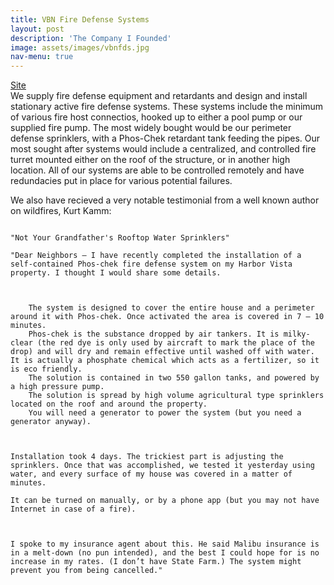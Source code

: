 ```yaml
---
title: VBN Fire Defense Systems
layout: post
description: 'The Company I Founded'
image: assets/images/vbnfds.jpg
nav-menu: true
---
```

<a href="https://www.vbnfiredefense.com" target="_blank"> Site </a> </br>
We supply fire defense equipment and retardants and design and install stationary active fire defense systems. These systems include the minimum of various fire host connectios, hooked up to either a pool pump or our supplied fire pump. The most widely bought would be our perimeter defense sprinklers, with a Phos-Chek retardant tank feeding the pipes. Our most sought after systems would include a centralized, and controlled fire turret mounted either on the roof of the structure, or in another high location.  All of our systems are able to be controlled remotely and have redundacies put in place for various potential failures.

We also have recieved a very notable testimonial from a well known author on wildfires, Kurt Kamm:
<pre><code>
"Not Your Grandfather's Rooftop Water Sprinklers"

"Dear Neighbors – I have recently completed the installation of a self-contained Phos-chek fire defense system on my Harbor Vista property. I thought I would share some details. 

 

    The system is designed to cover the entire house and a perimeter around it with Phos-chek. Once activated the area is covered in 7 – 10 minutes.
    Phos-chek is the substance dropped by air tankers. It is milky-clear (the red dye is only used by aircraft to mark the place of the drop) and will dry and remain effective until washed off with water. It is actually a phosphate chemical which acts as a fertilizer, so it is eco friendly.
    The solution is contained in two 550 gallon tanks, and powered by a high pressure pump.
    The solution is spread by high volume agricultural type sprinklers located on the roof and around the property.
    You will need a generator to power the system (but you need a generator anyway).

 

Installation took 4 days. The trickiest part is adjusting the sprinklers. Once that was accomplished, we tested it yesterday using water, and every surface of my house was covered in a matter of minutes.

It can be turned on manually, or by a phone app (but you may not have Internet in case of a fire).



I spoke to my insurance agent about this. He said Malibu insurance is in a melt-down (no pun intended), and the best I could hope for is no increase in my rates. (I don’t have State Farm.) The system might prevent you from being cancelled." 
</code></pre>